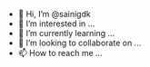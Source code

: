 - 👋 Hi, I’m @sainigdk
- 👀 I’m interested in ...
- 🌱 I’m currently learning ...
- 💞️ I’m looking to collaborate on ...
- 📫 How to reach me ...

<!---
sainigdk/sainigdk is a ✨ special ✨ repository because its `README.md` (this file) appears on your GitHub profile.
You can click the Preview link to take a look at your changes.
--->
